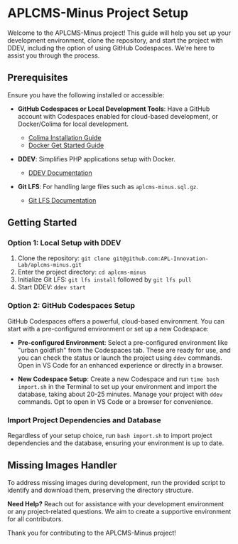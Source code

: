 
# APLCMS-Minus Project Setup

Welcome to the APLCMS-Minus project! This guide will help you set up your development environment, clone the repository, and start the project with DDEV, including the option of using GitHub Codespaces. We're here to assist you through the process.

## Prerequisites

Ensure you have the following installed or accessible:

- **GitHub Codespaces or Local Development Tools**: Have a GitHub account with Codespaces enabled for cloud-based development, or Docker/Colima for local development.
    - [Colima Installation Guide](https://github.com/abiosoft/colima)
    - [Docker Get Started Guide](https://www.docker.com/get-started)

- **DDEV**: Simplifies PHP applications setup with Docker.
    - [DDEV Documentation](https://ddev.readthedocs.io/en/stable/)

- **Git LFS**: For handling large files such as `aplcms-minus.sql.gz`.
    - [Git LFS Documentation](https://git-lfs.github.com/)

## Getting Started

### Option 1: Local Setup with DDEV

1. Clone the repository: `git clone git@github.com:APL-Innovation-Lab/aplcms-minus.git`
2. Enter the project directory: `cd aplcms-minus`
3. Initialize Git LFS: `git lfs install` followed by `git lfs pull`
4. Start DDEV: `ddev start`

### Option 2: GitHub Codespaces Setup

GitHub Codespaces offers a powerful, cloud-based environment. You can start with a pre-configured environment or set up a new Codespace:

- **Pre-configured Environment**: Select a pre-configured environment like "urban goldfish" from the Codespaces tab. These are ready for use, and you can check the status or launch the project using `ddev` commands. Open in VS Code for an enhanced experience or directly in a browser.

- **New Codespace Setup**: Create a new Codespace and run `time bash import.sh` in the Terminal to set up your environment and import the database, taking about 20-25 minutes. Manage your project with `ddev` commands. Opt to open in VS Code or a browser for convenience.

### Import Project Dependencies and Database

Regardless of your setup choice, run `bash import.sh` to import project dependencies and the database, ensuring your environment is up to date.

## Missing Images Handler

To address missing images during development, run the provided script to identify and download them, preserving the directory structure.

**Need Help?** Reach out for assistance with your development environment or any project-related questions. We aim to create a supportive environment for all contributors.

Thank you for contributing to the APLCMS-Minus project!